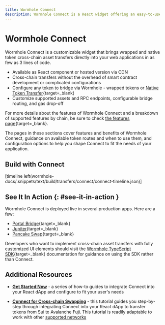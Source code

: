 ```yaml
---
title: Wormhole Connect
description: Wormhole Connect is a React widget offering an easy-to-use interface to facilitate cross-chain asset transfers via Wormhole directly in a web application.
---
```


# Wormhole Connect

Wormhole Connect is a customizable widget that brings wrapped and native token cross-chain asset transfers directly into your web applications in as few as 3 lines of code.

- Available as React component or hosted version via CDN
- Cross-chain transfers without the overhead of smart contract development or complicated configurations
- Configure any token to bridge via Wormhole - wrapped tokens or [Native Token Transfer](/docs/build/transfers/native-token-transfers/){target=\_blank}
- Customize supported assets and RPC endpoints, configurable bridge routing, and gas drop-off

For more details about the features of Wormhole Connect and a breakdown of supported features by chain, be sure to check [the features page](/docs/build/transfers/connect/features/){target=\_blank}.

The pages in these sections cover features and benefits of Wormhole Connect, guidance on available token routes and when to use them, and configuration options to help you shape Connect to fit the needs of your application.

## Build with Connect

[timeline left(wormhole-docs/.snippets/text/build/transfers/connect/connect-timeline.json)]

## See It In Action {: #see-it-in-action }

Wormhole Connect is deployed live in several production apps. Here are a few:

- [Portal Bridge](https://portalbridge.com/){target=\_blank}
- [Jupiter](https://jup.ag/onboard/cctp){target=\_blank}
- [Pancake Swap](https://bridge.pancakeswap.finance/wormhole){target=\_blank}

Developers who want to implement cross-chain asset transfers with fully customized UI elements should visit the [Wormhole TypeScript SDK](https://docs.wormhole.com/wormhole/reference/sdk-docs){target=\_blank} documentation for guidance on using the SDK rather than Connect.

## Additional Resources

- [**Get Started Now**](#build-with-connect) - a series of how-to guides to integrate Connect into your React dApp and configure to fit your user's needs

- [**Connect for Cross-chain Swapping**](/docs/tutorials/by-product/connect/react-dapp/) - this tutorial guides you step-by-step through integrating Connect into your React dApp to transfer tokens from Sui to Avalanche Fuji. This tutorial is readily adaptable to work with other [supported networks](/docs/build/start-building/supported-networks/) 